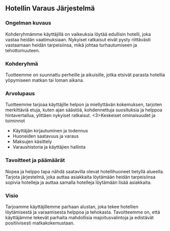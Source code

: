 <h2>Hotellin Varaus Järjestelmä</h2>

<h3>Ongelman kuvaus</h3>
Kohderyhmämme käyttäjillä on vaikeuksia löytää edullisin hotelli, joka vastaa heidän vaatimuksiaan. Nykyiset ratkaisut eivät pysty riittävästi vastaamaan heidän tarpeisiinsa, mikä johtaa turhautumiseen ja tehottomuuteen.
<h3>Kohderyhmä</h3>
Tuotteemme on suunnattu perheille ja aikuisille, jotka etsivät parasta hotellia yöpymiseen matkan tai loman aikana.
<h3>Arvolupaus</h3>
Tuotteemme tarjoaa käyttäjille helpon ja miellyttävän kokemuksen, tarjoten merkittäviä etuja, kuten ajan säästöä, kohdennettuja suosituksia ja helppoa hintavertailua, ylittäen nykyiset ratkaisut.
<3>Keskeiset ominaisuudet ja toiminnot</h3>
<ul>
  <li>Käyttäjän kirjautuminen ja todennus</li>
  <li>Huoneiden saatavuus ja varaus</li>
  <li>Maksujen käsittely</li>
  <li>Varaushistoria ja käyttäjien hallinta</li>
</ul>
<h3>Tavoitteet ja päämäärät</h3>
Nopea ja helppo tapa nähdä saatavilla olevat hotellihuoneet tietyllä alueella.
Tarjota järjestelmä, joka auttaa asiakkaita löytämään heidän tarpeisiinsa sopivia hotelleja ja auttaa samalla hotelleja löytämään lisää asiakkaita.
<h3>Visio</h3>
Tarjoamme käyttäjillemme parhaan alustan, joka tekee hotellien löytämisestä ja varaamisesta helppoa ja tehokasta. Tavoitteemme on, että käyttäjämme tekevät parhaita mahdollisia majoitusvalintoja ja edistävät positiivisesti matkakokemustaan.
